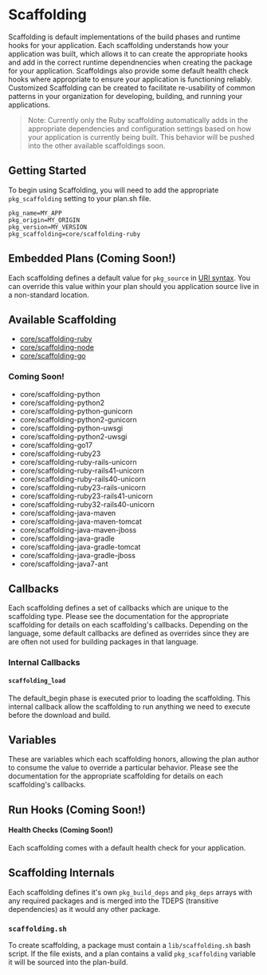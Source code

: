 # Scaffolding

Scaffolding is default implementations of the build phases and runtime hooks for your application. Each scaffolding understands how your application was built, which allows it to can create the appropriate hooks and add in the correct runtime dependnencies when creating the package for your application. Scaffoldings also provide some default health check hooks where appropriate to ensure your application is functioning reliably. Customized Scaffolding can be created to facilitate re-usability of common patterns in your organization for developing, building, and running your applications.

> Note: Currently only the Ruby scaffolding automatically adds in the appropriate dependencies and configuration settings based on how your application is currently being built. This behavior will be pushed into the other available scaffoldings soon.

## Getting Started

To begin using Scaffolding, you will need to add the appropriate `pkg_scaffolding` setting to your plan.sh file.

    pkg_name=MY_APP
    pkg_origin=MY_ORIGIN
    pkg_version=MY_VERSION
    pkg_scaffolding=core/scaffolding-ruby

## Embedded Plans (Coming Soon!)
Each scaffolding defines a default value for `pkg_source` in [URI syntax](https://tools.ietf.org/html/rfc3986). You can override this value within your plan should you application source live in a non-standard location.

## Available Scaffolding

* [core/scaffolding-ruby](https://github.com/habitat-sh/core-plans/blob/master/scaffolding-ruby/doc/reference.md)
* [core/scaffolding-node](https://github.com/habitat-sh/core-plans/tree/master/scaffolding-node)
* [core/scaffolding-go](https://github.com/habitat-sh/core-plans/tree/master/scaffolding-go)

### Coming Soon!

* core/scaffolding-python
* core/scaffolding-python2
* core/scaffolding-python-gunicorn
* core/scaffolding-python2-gunicorn
* core/scaffolding-python-uwsgi
* core/scaffolding-python2-uwsgi
* core/scaffolding-go17
* core/scaffolding-ruby23
* core/scaffolding-ruby-rails-unicorn
* core/scaffolding-ruby-rails41-unicorn
* core/scaffolding-ruby-rails40-unicorn
* core/scaffolding-ruby23-rails-unicorn
* core/scaffolding-ruby23-rails41-unicorn
* core/scaffolding-ruby32-rails40-unicorn
* core/scaffolding-java-maven
* core/scaffolding-java-maven-tomcat
* core/scaffolding-java-maven-jboss
* core/scaffolding-java-gradle
* core/scaffolding-java-gradle-tomcat
* core/scaffolding-java-gradle-jboss
* core/scaffolding-java7-ant

## Callbacks
Each scaffolding defines a set of callbacks which are unique to the scaffolding type. Please see the documentation for the appropriate scaffolding for details on each scaffolding's callbacks. Depending on the language, some default callbacks are defined as overrides since they are are often not used for building packages in that language.

### Internal Callbacks

#### `scaffolding_load`

The default_begin phase is executed prior to loading the scaffolding. This internal callback allow the scaffolding to run anything we need to execute before the download and build.

## Variables

These are variables which each scaffolding honors, allowing the plan author to consume the value to override a particular behavior.  Please see the documentation for the appropriate scaffolding for details on each scaffolding's callbacks.

## Run Hooks (Coming Soon!)

#### Health Checks (Coming Soon!)

Each scaffolding comes with a default health check for your application.

## Scaffolding Internals

Each scaffolding defines it's own `pkg_build_deps` and `pkg_deps` arrays with any required packages and is merged into the TDEPS (transitive dependencies) as it would any other package.

### `scaffolding.sh`

To create scaffolding, a package must contain a `lib/scaffolding.sh` bash script. If the file exists, and a plan contains a valid `pkg_scaffolding` variable it will be sourced into the plan-build.
